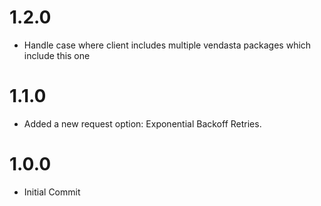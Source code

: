 # 1.2.0
- Handle case where client includes multiple vendasta packages which include this one

# 1.1.0
- Added a new request option: Exponential Backoff Retries.

# 1.0.0
- Initial Commit
